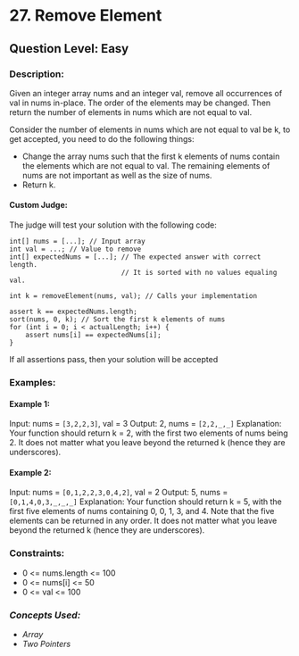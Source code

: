 # 27. Remove Element
## Question Level: Easy
### Description:
Given an integer array nums and an integer val, remove all occurrences of val in nums in-place. The order of the elements may be changed. Then return the number of elements in nums which are not equal to val.

Consider the number of elements in nums which are not equal to val be k, to get accepted, you need to do the following things:

- Change the array nums such that the first k elements of nums contain the elements which are not equal to val. The remaining elements of nums are not important as well as the size of nums.
- Return k.

#### Custom Judge:
The judge will test your solution with the following code:
```
int[] nums = [...]; // Input array
int val = ...; // Value to remove
int[] expectedNums = [...]; // The expected answer with correct length.
                            // It is sorted with no values equaling val.

int k = removeElement(nums, val); // Calls your implementation

assert k == expectedNums.length;
sort(nums, 0, k); // Sort the first k elements of nums
for (int i = 0; i < actualLength; i++) {
    assert nums[i] == expectedNums[i];
}
```
If all assertions pass, then your solution will be accepted

### Examples:
#### Example 1:
Input: nums = ``[3,2,2,3]``, val = 3
Output: 2, nums = ``[2,2,_,_]``
Explanation: Your function should return k = 2, with the first two elements of nums being 2.
It does not matter what you leave beyond the returned k (hence they are underscores).

#### Example 2:
Input: nums = ``[0,1,2,2,3,0,4,2]``, val = 2
Output: 5, nums = ``[0,1,4,0,3,_,_,_]``
Explanation: Your function should return k = 5, with the first five elements of nums containing 0, 0, 1, 3, and 4.
Note that the five elements can be returned in any order.
It does not matter what you leave beyond the returned k (hence they are underscores).

### Constraints:
- 0 <= nums.length <= 100
- 0 <= nums[i] <= 50
- 0 <= val <= 100

### <i>Concepts Used:
- Array
- Two Pointers